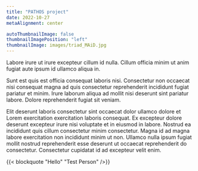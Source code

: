 ```yaml
---
title: "PATHOS project"
date: 2022-10-27
metaAlignment: center

autoThumbnailImage: false
thumbnailImagePosition: "left"
thumbnailImage: images/triad_MAiD.jpg
---
```


Labore irure ut irure excepteur cillum id nulla. Cillum officia minim ut anim fugiat aute ipsum id ullamco aliqua in. 
<!--more-->
Sunt est quis est officia consequat laboris nisi. Consectetur non occaecat nisi consequat magna ad quis consectetur reprehenderit incididunt fugiat pariatur et minim. Irure laborum aliqua ad mollit nisi deserunt sint pariatur labore. Dolore reprehenderit fugiat sit veniam.

Elit deserunt laboris consectetur sint occaecat dolor ullamco dolore et Lorem exercitation exercitation laboris consequat. Ex excepteur dolore deserunt excepteur irure nisi voluptate et in eiusmod in labore. Nostrud ea incididunt quis cillum consectetur minim consectetur. Magna id ad magna labore exercitation non incididunt minim ut non. Ullamco nulla ipsum fugiat mollit nostrud reprehenderit esse deserunt ut occaecat reprehenderit do consectetur. Consectetur cupidatat id ad excepteur velit enim.

{{< blockquote "Hello" "Test Person" />}}